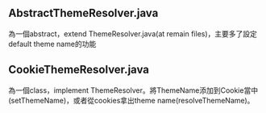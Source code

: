 ## AbstractThemeResolver.java
為一個abstract，extend ThemeResolver.java(at remain files)，主要多了設定default theme name的功能

## CookieThemeResolver.java
為一個class，implement ThemeResolver。將ThemeName添加到Cookie當中(setThemeName)，或者從cookies拿出theme name(resolveThemeName)。

##